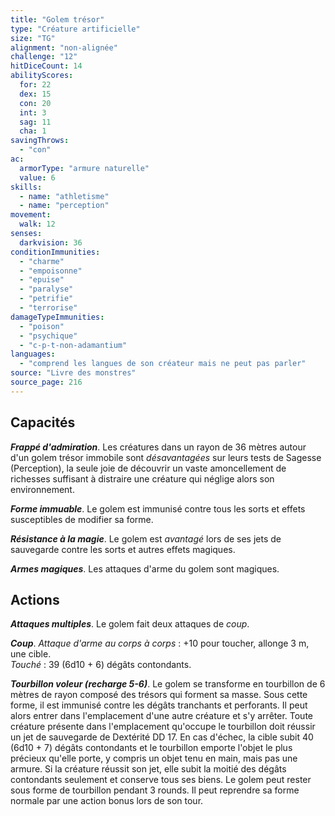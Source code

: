 ```yaml
---
title: "Golem trésor"
type: "Créature artificielle"
size: "TG"
alignment: "non-alignée"
challenge: "12"
hitDiceCount: 14
abilityScores:
  for: 22
  dex: 15
  con: 20
  int: 3
  sag: 11
  cha: 1
savingThrows:
  - "con"
ac:
  armorType: "armure naturelle"
  value: 6
skills:
  - name: "athletisme"
  - name: "perception"
movement:
  walk: 12
senses:
  darkvision: 36
conditionImmunities:
  - "charme"
  - "empoisonne"
  - "epuise"
  - "paralyse"
  - "petrifie"
  - "terrorise"
damageTypeImmunities:
  - "poison"
  - "psychique"
  - "c-p-t-non-adamantium"
languages:
  - "comprend les langues de son créateur mais ne peut pas parler"
source: "Livre des monstres"
source_page: 216
---
```

## Capacités
_**Frappé d'admiration**_. Les créatures dans un rayon de 36 mètres autour d'un golem trésor immobile sont _désavantagées_ sur leurs tests de Sagesse (Perception), la seule joie de découvrir un vaste amoncellement de richesses suffisant à distraire une créature qui néglige alors son environnement.

_**Forme immuable**_. Le golem est immunisé contre tous les sorts et effets susceptibles de modifier sa forme.

_**Résistance à la magie**_. Le golem est _avantagé_ lors de ses jets de sauvegarde contre les sorts et autres effets magiques.

_**Armes magiques**_. Les attaques d'arme du golem sont magiques.

## Actions
_**Attaques multiples**_. Le golem fait deux attaques de _coup_.

_**Coup**_. _Attaque d'arme au corps à corps_ : +10 pour toucher, allonge 3 m, une cible.  
_Touché_ : 39 (6d10 + 6) dégâts contondants.

_**Tourbillon voleur (recharge 5-6)**_. Le golem se transforme en tourbillon de 6 mètres de rayon composé des trésors qui forment sa masse. Sous cette forme, il est immunisé contre les dégâts tranchants et perforants. Il peut alors entrer dans l'emplacement d'une autre créature et s'y arrêter. Toute créature présente dans l'emplacement qu'occupe le tourbillon doit réussir un jet de sauvegarde de Dextérité DD 17. En cas d'échec, la cible subit 40 (6d10 + 7) dégâts contondants et le tourbillon emporte l'objet le plus précieux qu'elle porte, y compris un objet tenu en main, mais pas une armure. Si la créature réussit son jet, elle subit la moitié des dégâts contondants seulement et conserve tous ses biens. Le golem peut rester sous forme de tourbillon pendant 3 rounds. Il peut reprendre sa forme normale par une action bonus lors de son tour.
